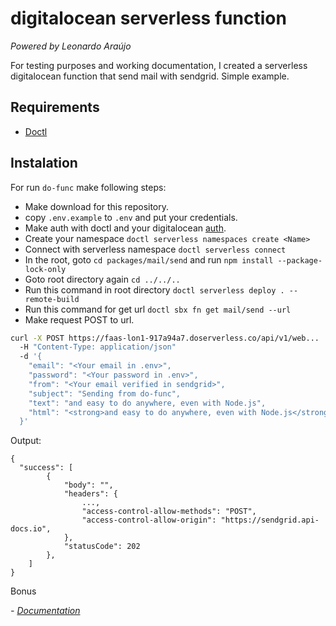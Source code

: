 # digitalocean serverless function

*Powered by Leonardo Araújo*

For testing purposes and working documentation,
I created a serverless digitalocean function that send mail with sendgrid.
Simple example.

## Requirements

- [Doctl](https://docs.digitalocean.com/reference/doctl/how-to/install/)

## Instalation

For run `do-func` make following steps:

- Make download for this repository.
- copy `.env.example` to `.env` and put your credentials.
- Make auth with doctl and your digitalocean [auth](https://docs.digitalocean.com/reference/doctl/reference/auth/).
- Create your namespace `doctl serverless namespaces create <Name>`
- Connect with serverless namespace `doctl serverless connect`
- In the root, goto `cd packages/mail/send` and run `npm install --package-lock-only`
- Goto root directory again `cd ../../..`
- Run this command in root directory `doctl serverless deploy . --remote-build`
- Run this command for get url `doctl sbx fn get mail/send --url`
- Make request POST to url.

```sh
curl -X POST https://faas-lon1-917a94a7.doserverless.co/api/v1/web...
  -H "Content-Type: application/json"
  -d '{
    "email": "<Your email in .env>",
    "password": "<Your password in .env>",
    "from": "<Your email verified in sendgrid>",
    "subject": "Sending from do-func",
    "text": "and easy to do anywhere, even with Node.js",
    "html": "<strong>and easy to do anywhere, even with Node.js</strong>"
  }'
```

Output:

```
{
  "success": [
		{
			"body": "",
			"headers": {
				...,
				"access-control-allow-methods": "POST",
				"access-control-allow-origin": "https://sendgrid.api-docs.io",
			},
			"statusCode": 202
		},
	]
}
```

Bonus

*- [Documentation](https://docs.digitalocean.com/tutorials/jamstack-series-part-2-add-serverless-functions-to-app/)*

